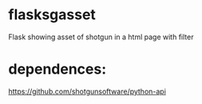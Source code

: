 # flasksgasset
Flask showing asset of shotgun in a html page with filter


# dependences:

https://github.com/shotgunsoftware/python-api
